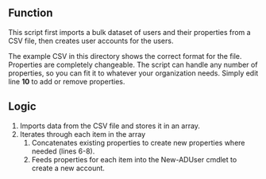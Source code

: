 ## Function

This script first imports a bulk dataset of users and their properties from a CSV file, then creates user accounts for the users.

The example CSV in this directory shows the correct format for the file. Properties are completely changeable. The script can handle any number of properties, so you can fit it to whatever your organization needs. Simply edit line **10** to add or remove properties.

## Logic

1. Imports data from the CSV file and stores it in an array.
2. Iterates through each item in the array
    1.  Concatenates existing properties to create new properties where needed (lines 6-8).
    2.  Feeds properties for each item into the New-ADUser cmdlet to create a new account.
